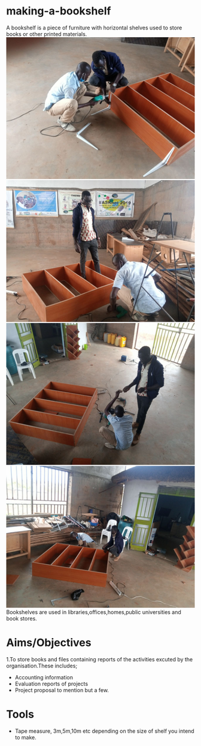 # making-a-bookshelf

A bookshelf is a piece of furniture with horizontal shelves used to store books or other printed materials. 
![](images/bookself-pic1.jpg)
![](images/bookself-pic2.jpg)
![](images/bookself-pic3.jpg)
![](images/bookself-pic4.jpg)
Bookshelves are used in libraries,offices,homes,public universities and book stores.
 # Aims/Objectives
1.To store books and files containing reports of the activities excuted by the organisation.These includes;
- Accounting information
- Evaluation reports of projects
- Project proposal to mention but a few.
# Tools
- Tape measure, 3m,5m,10m etc depending on the size of shelf you intend to make.


